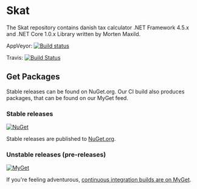 # Skat

The Skat repository contains danish tax calculator .NET Framework 4.5.x and .NET Core 1.0.x Library written by Morten Maxild.

AppVeyor: [![Build status](https://ci.appveyor.com/api/projects/status/uxqtl95w35xh3auv?svg=true)](https://ci.appveyor.com/project/maxild/skat)

Travis: [![Build Status](https://travis-ci.org/maxild/Skat.svg)](https://travis-ci.org/maxild/Skat)

## Get Packages

Stable releases can be found on NuGet.org. Our CI build also produces packages, that can be found on our MyGet feed.

### Stable releases

[![NuGet](https://img.shields.io/nuget/v/Maxfire.Skat.svg?label=Maxfire.Skat)](https://www.nuget.org/packages/Maxfire.Skat/)

Stable releases are published to [NuGet.org](https://www.nuget.org/packages?q=Maxfire.Skat).

### Unstable releases (pre-releases)

[![MyGet](https://img.shields.io/myget/maxfire-ci/vpre/Maxfire.Skat.svg?label=Maxfire.Skat)](https://www.myget.org/feed/maxfire-ci/package/nuget/Maxfire.Skat)

If you're feeling adventurous, [continuous integration builds are on MyGet](https://www.myget.org/gallery/maxfire-ci).

